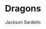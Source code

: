 ---
layout: ../../layouts/MarkdownPostLayout.astro
title: 'Dragons'
pubDate: '2025-08-05'
description: 'Who is the creator of the universe?'
author: 'Jackson Sardello'
caption: 'The Pantheon are the first created beings. Omwe is their king and leader'
---
